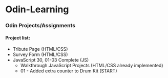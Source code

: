 # Odin-Learning

### Odin Projects/Assignments

#### Project list:
* Tribute Page (HTML/CSS)
* Survey Form (HTML/CSS)
* JavaScript 30, 01-03 Complete (JS)
	* Walkthrough JavaScript Projects (HTML/CSS already implemented)
	* 01 - Added extra counter to Drum Kit (START)